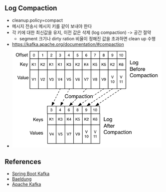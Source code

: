 

## Log Compaction
- cleanup.policy=compact
- 메시지 전송시 메시지 키를 같이 보내야 한다
- 각 키에 대한 최신값을 유지, 이전 값은 삭제 (log compaction) -> 공간 절약
  - segment 크기나 dirty ration 비율이 정해진 값을 초과하면 clean up 수행
- https://kafka.apache.org/documentation/#compaction
- ![log-compaction.png](log-compaction.png)
## References

- [Spring Boot Kafka](https://docs.spring.io/spring-boot/docs/current/reference/html/messaging.html#messaging.kafka)
- [Baeldung](https://www.baeldung.com/spring-kafka)
- [Apache Kafka](https://kafka.apache.org/documentation/#gettingStarted) 